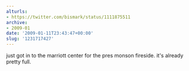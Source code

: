 ```yaml
---
alturls:
- https://twitter.com/bismark/status/1111875511
archive:
- 2009-01
date: '2009-01-11T23:43:47+00:00'
slug: '1231717427'
---
```


just got in to the marriott center for the pres monson fireside. it's already pretty full.

